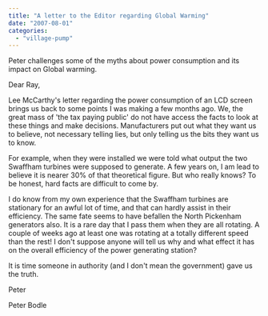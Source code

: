 ```yaml
---
title: "A letter to the Editor regarding Global Warming"
date: "2007-08-01"
categories: 
  - "village-pump"
---
```


Peter challenges some of the myths about power consumption and its impact on Global warming.

Dear Ray,

Lee McCarthy's letter regarding the power consumption of an LCD screen brings us back to some points I was making a few months ago. We, the great mass of 'the tax paying public' do not have access the facts to look at these things and make decisions. Manufacturers put out what they want us to believe, not necessary telling lies, but only telling us the bits they want us to know.

For example, when they were installed we were told what output the two Swaffham turbines were supposed to generate. A few years on, I am lead to believe it is nearer 30% of that theoretical figure. But who really knows? To be honest, hard facts are difficult to come by.

I do know from my own experience that the Swaffham turbines are stationary for an awful lot of time, and that can hardly assist in their efficiency. The same fate seems to have befallen the North Pickenham generators also. It is a rare day that I pass them when they are all rotating. A couple of weeks ago at least one was rotating at a totally different speed than the rest! I don't suppose anyone will tell us why and what effect it has on the overall efficiency of the power generating station?

It is time someone in authority (and I don't mean the government) gave us the truth.

Peter

Peter Bodle
